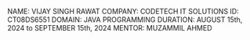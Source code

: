 NAME: VIJAY SINGH RAWAT
COMPANY: CODETECH IT SOLUTIONS
ID: CT08DS6551
DOMAIN: JAVA PROGRAMMING
DURATION: AUGUST 15th, 2024 to SEPTEMBER 15th, 2024
MENTOR: MUZAMMIL AHMED
